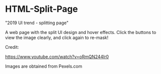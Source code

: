 # HTML-Split-Page
"2019 UI trend - splitting page"

A web page with the split UI design and hover effects. Click the buttons to view the image clearly, and click again to re-mask!

Credit:

https://www.youtube.com/watch?v=oRmQN244Ir0

Images are obtained from Pexels.com
